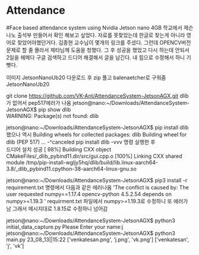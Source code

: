 # Attendance
#Face based attendance system using Nvidia Jetson nano 4GB
학교에서 제슨나노 출석부 만들어서 확인 해보고 싶었다.
자료를 못찾았는데 한글로 찾는게 아니라 영어로 찾았어야했던거다.
김종현 교수님이 몇개의 링크를 주셨다.
그런데 OPENCV버전 문제로 할 줄 몰라서 제타님께 도움을 청했다. 
그 후 성공을 했었고 다시 하는데 안되서 2일을 헤메다 구글 검색하고 드디어 해결해서 글을 남긴다. 내 힘으로 수정해서 하니 기뻣다.


이미지 JetsonNanoUb20 다운로드 후 zip 풀고 balenaetcher로 구워줌JetsonNanoUb20

git clone https://github.com/VK-Ant/AttendanceSystem-JetsonAGX.git
dlib가 없어서 pep517에러가 나옴   jetson@nano:~/Downloads/AttendanceSystem-JetsonAGX$ pip show dlib   
WARNING: Package(s) not found: dlib

jetson@nano:~/Downloads/AttendanceSystem-JetsonAGX$ pip install dlib 했으나 역시 Building wheels for collected packages: dlib
  Building wheel for dlib (PEP 517) ... -^canceled
pip install dlib -vvv 명령 실행한 후  
드디어 설치 성공 
[ 98%] Building CXX object CMakeFiles/_dlib_pybind11.dir/src/gui.cpp.o
  [100%] Linking CXX shared module /tmp/pip-install-wgljy5hq/dlib/build/lib.linux-aarch64-3.8/_dlib_pybind11.cpython-38-aarch64-linux-gnu.so

  jetson@nano:~/Downloads/AttendanceSystem-JetsonAGX$ pip3 install -r requirement.txt 명령에서 다음과 같은 에러나옴 
  'The conflict is caused by:
	The user requested numpy==1.17.4
	opencv-python 4.5.2.54 depends on numpy>=1.19.3
'
requirment.txt 파일에서  numpy>=1.19.3로 수정하니 또 에러가 남 그래서 메시지대로 1.8.15로 수정하니 넘어감

jetson@nano:~/Downloads/AttendanceSystem-JetsonAGX$ python3 initial_data_capture.py
Please Enter your name:j
jetson@nano:~/Downloads/AttendanceSystem-JetsonAGX$ python3 main.py
23_08_13||15:22
['venkatesan.png', 'j.png', 'vk.png']
['venkatesan', 'j', 'vk']



